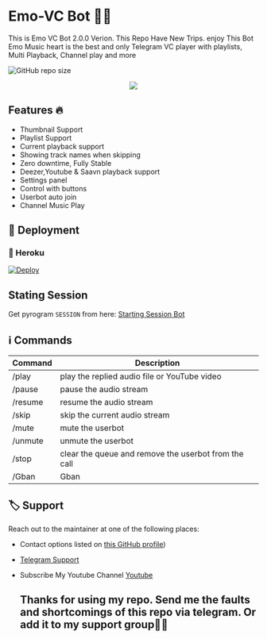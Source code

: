 # Emo-VC Bot 🎵🎵
This is Emo VC Bot 2.0.0 Verion. This Repo Have New Trips. enjoy This Bot
Emo Music heart is the best and only Telegram VC player with playlists, Multi Playback, Channel play and more
 
 ![GitHub repo size](https://img.shields.io/github/repo-size/RishBropromax/Emo-Vc-Bot-2.0.0?label=Repo%20Size)

<p align="center">
  <img src="https://telegra.ph/file/626f0a4cc3bb673ea7a9b.jpg">
</p>

<h2> Features 🔥 </h2>

- Thumbnail Support
- Playlist Support
- Current playback support
- Showing track names when skipping
- Zero downtime, Fully Stable
- Deezer,Youtube & Saavn playback support
- Settings panel
- Control with buttons
- Userbot auto join
- Channel Music Play


## 🚀 Deployment

### 💜 Heroku

[![Deploy](https://www.herokucdn.com/deploy/button.svg)](https://heroku.com/deploy?template=https://github.com/RishBropromax/Emo-Vc-Bot)

## Stating Session

Get pyrogram   `SESSION` from here:
[Starting Session Bot](https://t.me/StringFatherBot)


## ℹ️ Commands

| Command | Description                                          |
| ------- | ---------------------------------------------------- |
| /play   | play the replied audio file or YouTube video         |
| /pause  | pause the audio stream                               |
| /resume | resume the audio stream                              |
| /skip   | skip the current audio stream                        |
| /mute   | mute the userbot                                     |
| /unmute | unmute the userbot                                   |
| /stop   | clear the queue and remove the userbot from the call |
| /Gban   | Gban                                                 |    


 ## 🏷 Support

Reach out to the maintainer at one of the following places:

- Contact options listed on [this GitHub profile](https://github.com/RishBropromax/Emo-Deckstop-Bot))
- [Telegram Support](https://t.me/Emo_Bot_Support)
- Subscribe My Youtube Channel [Youtube](https://www.youtube.com/channel/UCTIprdrvIiMjFdFwJgnmTUg)
  
    <h2>Thanks for using my repo. Send me the faults and shortcomings of this repo via telegram. Or add it to my support group👊👊
  
 
